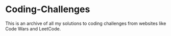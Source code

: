 # Coding-Challenges

This is an archive of all my solutions to coding challenges from websites like Code Wars and LeetCode.
